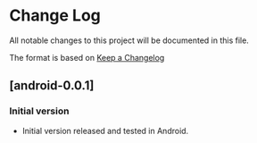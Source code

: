 # Change Log

All notable changes to this project will be documented in this file.

The format is based on [Keep a Changelog](http://keepachangelog.com/)

## [android-0.0.1]
### Initial version

* Initial version released and tested in Android.